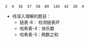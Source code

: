 ```
2  4  16  37  58  89  145  42  20  4
```



- 待深入理解的题目：
  - 链表-8： 检测链表环
  - 哈希表-4：快乐数
  - 哈希表-5：两数之和
